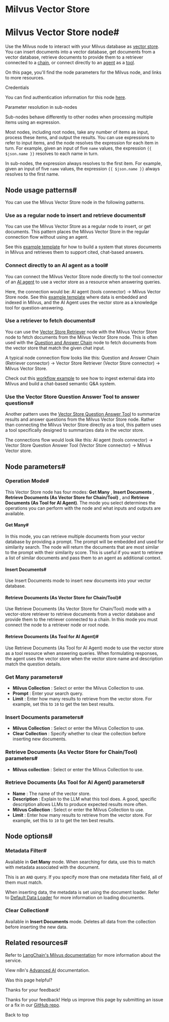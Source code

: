 # Milvus Vector Store

[ ](https://github.com/n8n-io/n8n-docs/edit/main/docs/integrations/builtin/cluster-nodes/root-nodes/n8n-nodes-langchain.vectorstoremilvus.md "Edit this page")

# Milvus Vector Store node#

Use the Milvus node to interact with your Milvus database as [vector store](../../../../../glossary/#ai-vector-store). You can insert documents into a vector database, get documents from a vector database, retrieve documents to provide them to a retriever connected to a [chain](../../../../../glossary/#ai-chain), or connect directly to an [agent](../../../../../glossary/#ai-agent) as a [tool](../../../../../glossary/#ai-tool).

On this page, you'll find the node parameters for the Milvus node, and links to more resources.

Credentials

You can find authentication information for this node [here](../../../credentials/milvus/).

Parameter resolution in sub-nodes

Sub-nodes behave differently to other nodes when processing multiple items using an expression.

Most nodes, including root nodes, take any number of items as input, process these items, and output the results. You can use expressions to refer to input items, and the node resolves the expression for each item in turn. For example, given an input of five `name` values, the expression `{{ $json.name }}` resolves to each name in turn.

In sub-nodes, the expression always resolves to the first item. For example, given an input of five `name` values, the expression `{{ $json.name }}` always resolves to the first name.

## Node usage patterns#

You can use the Milvus Vector Store node in the following patterns.

### Use as a regular node to insert and retrieve documents#

You can use the Milvus Vector Store as a regular node to insert, or get documents. This pattern places the Milvus Vector Store in the regular connection flow without using an agent.

See this [example template](https://n8n.io/workflows/3573-create-a-rag-system-with-paul-essays-milvus-and-openai-for-cited-answers/) for how to build a system that stores documents in Milvus and retrieves them to support cited, chat-based answers.

### Connect directly to an AI agent as a tool#

You can connect the Milvus Vector Store node directly to the tool connector of an [AI agent](../n8n-nodes-langchain.agent/) to use a vector store as a resource when answering queries.

Here, the connection would be: AI agent (tools connector) -> Milvus Vector Store node. See this [example template](https://n8n.io/workflows/3576-paul-graham-essay-search-and-chat-with-milvus-vector-database/) where data is embedded and indexed in Milvus, and the AI Agent uses the vector store as a knowledge tool for question-answering.

### Use a retriever to fetch documents#

You can use the [Vector Store Retriever](../../sub-nodes/n8n-nodes-langchain.retrievervectorstore/) node with the Milvus Vector Store node to fetch documents from the Milvus Vector Store node. This is often used with the [Question and Answer Chain](../n8n-nodes-langchain.chainretrievalqa/) node to fetch documents from the vector store that match the given chat input.

A typical node connection flow looks like this: Question and Answer Chain (Retriever connector) -> Vector Store Retriever (Vector Store connector) -> Milvus Vector Store.

Check out this [workflow example](https://n8n.io/workflows/3574-create-a-paul-graham-essay-qanda-system-with-openai-and-milvus-vector-database/) to see how to ingest external data into Milvus and build a chat-based semantic Q&A system.

### Use the Vector Store Question Answer Tool to answer questions#

Another pattern uses the [Vector Store Question Answer Tool](../../sub-nodes/n8n-nodes-langchain.toolvectorstore/) to summarize results and answer questions from the Milvus Vector Store node. Rather than connecting the Milvus Vector Store directly as a tool, this pattern uses a tool specifically designed to summarizes data in the vector store.

The connections flow would look like this: AI agent (tools connector) -> Vector Store Question Answer Tool (Vector Store connector) -> Milvus Vector store.

## Node parameters#

### Operation Mode#

This Vector Store node has four modes: **Get Many** , **Insert Documents** , **Retrieve Documents (As Vector Store for Chain/Tool)** , and **Retrieve Documents (As Tool for AI Agent)**. The mode you select determines the operations you can perform with the node and what inputs and outputs are available.

#### Get Many#

In this mode, you can retrieve multiple documents from your vector database by providing a prompt. The prompt will be embedded and used for similarity search. The node will return the documents that are most similar to the prompt with their similarity score. This is useful if you want to retrieve a list of similar documents and pass them to an agent as additional context. 

#### Insert Documents#

Use Insert Documents mode to insert new documents into your vector database.

#### Retrieve Documents (As Vector Store for Chain/Tool)#

Use Retrieve Documents (As Vector Store for Chain/Tool) mode with a vector-store retriever to retrieve documents from a vector database and provide them to the retriever connected to a chain. In this mode you must connect the node to a retriever node or root node.

#### Retrieve Documents (As Tool for AI Agent)#

Use Retrieve Documents (As Tool for AI Agent) mode to use the vector store as a tool resource when answering queries. When formulating responses, the agent uses the vector store when the vector store name and description match the question details.

### Get Many parameters#

  * **Milvus Collection** : Select or enter the Milvus Collection to use.
  * **Prompt** : Enter your search query.
  * **Limit** : Enter how many results to retrieve from the vector store. For example, set this to `10` to get the ten best results.



### Insert Documents parameters#

  * **Milvus Collection** : Select or enter the Milvus Collection to use.
  * **Clear Collection** : Specify whether to clear the collection before inserting new documents.



### Retrieve Documents (As Vector Store for Chain/Tool) parameters#

  * **Milvus collection** : Select or enter the Milvus Collection to use.



### Retrieve Documents (As Tool for AI Agent) parameters#

  * **Name** : The name of the vector store.
  * **Description** : Explain to the LLM what this tool does. A good, specific description allows LLMs to produce expected results more often.
  * **Milvus Collection** : Select or enter the Milvus Collection to use.
  * **Limit** : Enter how many results to retrieve from the vector store. For example, set this to `10` to get the ten best results.



## Node options#

### Metadata Filter#

Available in **Get Many** mode. When searching for data, use this to match with metadata associated with the document.

This is an `AND` query. If you specify more than one metadata filter field, all of them must match.

When inserting data, the metadata is set using the document loader. Refer to [Default Data Loader](../../sub-nodes/n8n-nodes-langchain.documentdefaultdataloader/) for more information on loading documents.

### Clear Collection#

Available in **Insert Documents** mode. Deletes all data from the collection before inserting the new data.

## Related resources#

Refer to [LangChain's Milvus documentation](https://js.langchain.com/docs/integrations/vectorstores/milvus/) for more information about the service.

View n8n's [Advanced AI](../../../../../advanced-ai/) documentation.

Was this page helpful? 

Thanks for your feedback! 

Thanks for your feedback! Help us improve this page by submitting an issue or a fix in our [GitHub repo](https://github.com/n8n-io/n8n-docs). 

Back to top 
